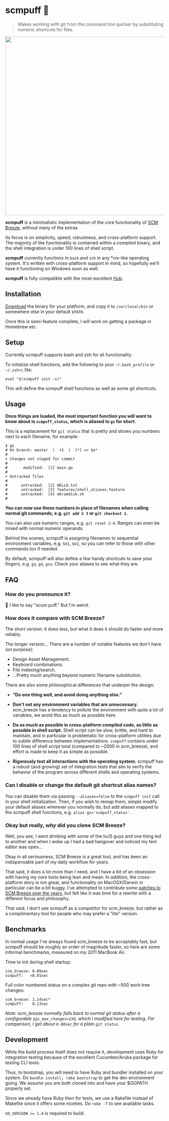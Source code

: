 # scmpuff :dash:

> Makes working with git from the command line quicker by substituting numeric
shortcuts for files.

<img width=568 src="http://f.cl.ly/items/2726271z170L2y0K3d0b/scmpuff_screenshot.png">

**scmpuff** is a minimalistic implementation of the core functionality of
[SCM Breeze][scmbreeze], without many of the extras.

Its focus is on simplicity, speed, robustness, and cross-platform support. The
majority of the functionality is contained within a compiled binary, and the
shell integration is under 100 lines of shell script.

**scmpuff** currently functions in `bash` and `zsh` in any *nix-like operating
system. It's written with cross-platform support in mind, so hopefully we'll
have it functioning on Windows soon as well.

**scmpuff** is fully compatible with the most-excellent [Hub][hub].

[scmbreeze]: https://github.com/ndbroadbent/scm_breeze
[hub]: https://github.com/github/hub

## Installation

[Download] the binary for your platform, and copy it to `/usr/local/bin` or
somewhere else in your  default `$PATH`.

Once this is semi-feature complete, I will work on getting a package in
Homebrew etc.

[download]: https://github.com/mroth/scmpuff/releases/latest

## Setup

Currently scmpuff supports bash and zsh for all functionality.

To initialize shell functions, add the following to your `~/.bash_profile` or
`~/.zshrc` file:

    eval "$(scmpuff init -s)"

This will define the scmpuff shell functions as well as some git shortcuts.


## Usage

**Once things are loaded, the most important function you will want to know
about is `scmpuff_status`, which is aliased to `gs` for short.**

This is a replacement for `git status` that is pretty and shows you numbers next
to each filename, for example:

    $ gs
    # On branch: master  |  +1  |  [*] => $e*
    #
    ➤ Changes not staged for commit
    #
    #       modified:  [1] main.go
    #
    ➤ Untracked files
    #
    #      untracked:  [2] HELLO.txt
    #      untracked:  [3] features/shell_aliases.feature
    #      untracked:  [4] mkramdisk.sh
    #

**You can now use these numbers in place of filenames when calling normal git
commands, e.g. `git add 2 3` or `git checkout 1`.**

You can also use numeric ranges, e.g. `git reset 2-4`. Ranges can even be mixed
with normal numeric operands.

Behind the scenes, scmpuff is assigning filenames to sequential environment
variables, e.g. `$e1`, `$e2`, so you can refer to those with other commands too
if needed.

By default, scmpuff will also define a few handy shortcuts to save your fingers,
e.g. `ga`, `gd`, `gco`.  Check your aliases to see what they are.


## FAQ

### How do you pronounce it?

:information_desk_person: I like to say "scum puff." But I'm weird.

### How does it compare with SCM Breeze?

The short version: it does less, but what it does it should do faster and more
reliably.

The longer version... There are a number of notable features we don't have (on
purpose):

 - Design Asset Management.
 - Keyboard combinations.
 - File indexing/search.
 - ...Pretty much anything beyond numeric filename substitution.

There are also some philosophical differences that underpin the design:

 - **“Do one thing well, and avoid doing anything else.”**

 - **Don't set any environment variables that are unnecessary.** scm_breeze has
   a tendency to pollute the environment with quite a lot of variables, we avoid
   this as much as possible here.

 - **Do as much as possible in cross-platform compiled code, as little as
   possible in shell script.** Shell script can be slow, brittle, and hard to
   maintain, and in particular is problematic for cross-platform utilities due
   to subtle difference between implementations. `scmpuff` contains under 100
   lines of shell script total (compared to ~2000 in scm_breeze), and effort
   is made to keep it as simple as possible.

 - **Rigorously test all interactions with the operating system.** scmpuff has a
   robust (and growing) set of integration tests that aim to verify the behavior
   of the program across different shells and operating systems.


### Can I disable or change the default git shortcut alias names?
You can disable them via passing `--aliases=false` to the `scmpuff init` call
in your shell initialization.  Then, if you wish to remap them, simple modify
your default aliases wherever you normally do, but add aliases mapped to the
scmpuff shell functions, e.g. `alias gs='scmpuff_status'`.

### Okay but really, _why_ did you clone SCM Breeze?
Well, you see, I went drinking with some of the IoJS guys and one thing led to
another and when I woke up I had a bad hangover and noticed my text editor was
open...

Okay in all seriousness, SCM Breeze is a great tool, and has been an
indispensable part of my daily workflow for years.

That said, it does a lot more than I need, and I have a bit of an obsession with
having my core tools being lean and mean. In addition, the cross-platform story
is not great, and functionality on MacOSX/Darwin in particular can be a bit
buggy.  I've attempted to contribute some [patches to SCM Breeze over the
years][patches], but felt like it was time for a rewrite with a different focus
and philosophy.

That said, I don't see scmpuff as a competitor for scm_breeze, but rather as a complimentary tool for people who may prefer a "lite" version.

[patches]: https://github.com/ndbroadbent/scm_breeze/issues?q=author%3Amroth


## Benchmarks

In normal usage I've always found scm_breeze to be acceptably fast, but scmpuff
should be roughly an order of magnitude faster, so here are some informal
benchmarks, measured on my 2011 MacBook Air.

Time to init during shell startup:

    scm_breeze: 0.09sec
    scmpuff:   <0.01sec

Full color numbered status on a complex git repo with ~500 work tree changes:

    scm_breeze: 1.14sec*
    scmpuff:    0.13sec

_Note: scm_breeze normally falls back to normal git status after a configurable
`$gs_max_changes=150`, which I modified here for testing. For comparison, I get
about `0.08sec` for a plain `git status`._


## Development

While the build process itself does not require it, development uses Ruby for
integration testing because of the excellent Cucumber/Aruba package for testing
CLI tools.

Thus, to bootstrap, you will need to have Ruby and bundler installed on your
system.  Do `bundle install; rake bootstrap` to get the dev environment going.
We assume you are both cloned into and have your $GOPATH properly set.

Since we already have Ruby then for tests, we use a Rakefile instead of Makefile
since it offers some niceties.  Do `rake -T` to see available tasks.

`GO_VERSION >= 1.4` is required to build.
